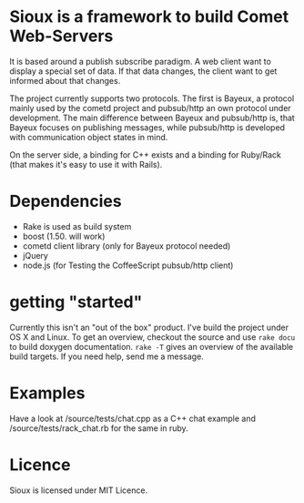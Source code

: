 Sioux is a framework to build Comet Web-Servers 
===============================================
 
It is based around a publish subscribe paradigm. A web client want to display a special set of data. If that data changes, the client want to get informed about that changes.

The project currently supports two protocols. The first is Bayeux, a protocol mainly used by the cometd project and pubsub/http an own protocol under development. The main difference between Bayeux and pubsub/http is, that Bayeux focuses on publishing messages, while pubsub/http is developed with communication object states in mind.

On the server side, a binding for C++ exists and a binding for Ruby/Rack (that makes it's easy to use it with Rails).

Dependencies
============

- Rake is used as build system 
- boost (1.50. will work)
- cometd client library (only for Bayeux protocol needed)
- jQuery 
- node.js (for Testing the CoffeeScript pubsub/http client)

getting "started"
=================

Currently this isn't an "out of the box" product. I've build the project under OS X and Linux. To get an overview, checkout the source and use `rake docu` to build doxygen documentation. `rake -T` gives an overview of the available build targets. If you need help, send me a message.

Examples
========

Have a look at /source/tests/chat.cpp as a C++ chat example and /source/tests/rack_chat.rb for the same in ruby.

Licence  
=======

Sioux is licensed under MIT Licence.


